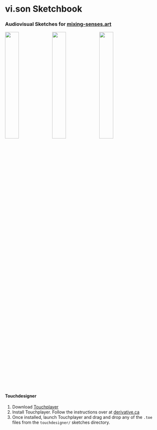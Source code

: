 # vi.son Sketchbook
### Audiovisual Sketches for [mixing-senses.art](https://www.mixing-senses.art)

<div>
   <img align="center" width="30%" height="auto" src="https://mixing-senses.art/media/pages/home/4d436e67e1-1606044368/2020-07-19-14-19-momentum-005-1024x.png">
   <img align="center" width="30%" height="auto" src="https://mixing-senses.art/media/pages/home/87018f2df6-1606044367/0015-1024x.png">
   <img align="center" width="30%" height="auto" src="https://mixing-senses.art/media/pages/home/8fe6e90dee-1606044367/0028-1024x.png">
</div>


#### Touchdesigner
1. Download [Touchplayer](https://derivative.ca/UserGuide/TouchPlayer)
2. Install Touchplayer. Follow the instructions over at
   [derivative.ca](https://derivative.ca/UserGuide/TouchPlayer)
3. Once installed, launch Touchplayer and drag and drop any of the `.toe` files
   from the `touchdesigner/` sketches directory.
